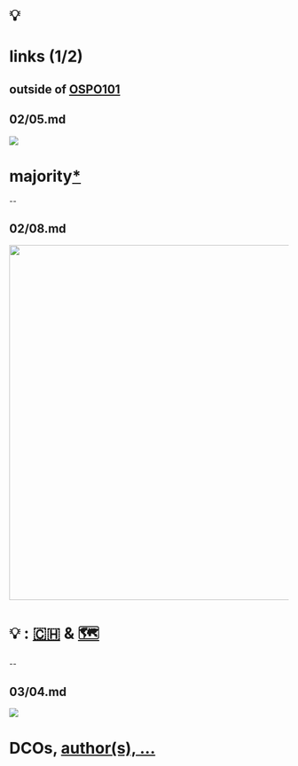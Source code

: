 # 💡
# links (1/2)

outside of [OSPO101](https://github.com/digital-sustainability/module-eoss-ospo101#course-outline)
--
## 02/05.md

[![](https://upload.wikimedia.org/wikipedia/commons/thumb/7/7c/Icon_DINA_Voraussetzungen_Digitale_Nachhaltigkeit_09_Breit_Abgestützte_Finanzierung_Farbig.svg/320px-Icon_DINA_Voraussetzungen_Digitale_Nachhaltigkeit_09_Breit_Abgestützte_Finanzierung_Farbig.svg.png)](https://commons.wikimedia.org/wiki/File:Icon_DINA_Voraussetzungen_Digitale_Nachhaltigkeit_09_Breit_Abgestützte_Finanzierung_Farbig.svg)

# majority[*](https://en.wikipedia.org/wiki/Business_models_for_open-source_software)
--
## 02/08.md

<img src="https://landscape.todogroup.org/images/landscape.png" width="640px">

# 💡 : [🇨🇭](https://ossbenchmark.com/institutions) & [🗺️](https://landscape.todogroup.org)
--
## 03/04.md

[![](https://upload.wikimedia.org/wikipedia/commons/thumb/3/3c/Icon_DINA_Voraussetzungen_Digitale_Nachhaltigkeit_06_Geteiltes_Wissen_Farbig.svg/320px-Icon_DINA_Voraussetzungen_Digitale_Nachhaltigkeit_06_Geteiltes_Wissen_Farbig.svg.png)](https://commons.wikimedia.org/wiki/File:Icon_DINA_Voraussetzungen_Digitale_Nachhaltigkeit_06_Geteiltes_Wissen_Farbig.svg)

# DCOs, [author(s), ...](https://git-scm.com/book/en/v2/Git-Basics-Viewing-the-Commit-History)